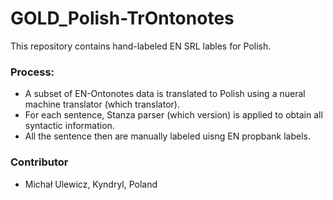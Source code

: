 # GOLD_Polish-TrOntonotes

This repository contains hand-labeled EN SRL lables for Polish.

### Process:
- A subset of EN-Ontonotes data is translated to Polish using a nueral machine translator (which translator).
- For each sentence, Stanza parser (which version) is applied to obtain all syntactic information.
- All the sentence then are manually labeled uisng EN propbank labels.

### Contributor
- Michał Ulewicz, Kyndryl, Poland
